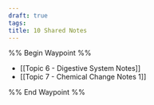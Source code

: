 ```yaml
---
draft: true
tags: 
title: 10 Shared Notes
---
```


%% Begin Waypoint %%

- [[Topic 6 - Digestive System Notes]]
- [[Topic 7 - Chemical Change Notes 1]]

%% End Waypoint %%
